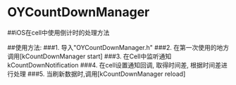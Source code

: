 # OYCountDownManager
##iOS在cell中使用倒计时的处理方法

##使用方法: 
###1. 导入"OYCountDownManager.h"
###2. 在第一次使用的地方调用[kCountDownManager start]
###3. 在Cell中监听通知 kCountDownNotification
###4. 在cell设置通知回调, 取得时间差, 根据时间差进行处理
###5. 当刷新数据时,调用[kCountDownManager reload]

